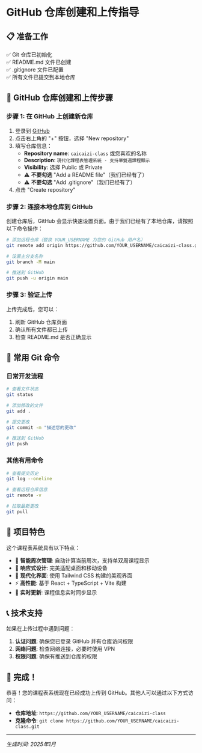# GitHub 仓库创建和上传指导

## 📋 准备工作

✅ Git 仓库已初始化  
✅ README.md 文件已创建  
✅ .gitignore 文件已配置  
✅ 所有文件已提交到本地仓库  

## 🚀 GitHub 仓库创建和上传步骤

### 步骤 1: 在 GitHub 上创建新仓库

1. 登录到 [GitHub](https://github.com)
2. 点击右上角的 "+" 按钮，选择 "New repository"
3. 填写仓库信息：
   - **Repository name**: `caicaizi-class` 或您喜欢的名称
   - **Description**: `現代化課程表管理系統 - 支持單雙週課程顯示`
   - **Visibility**: 选择 Public 或 Private
   - ⚠️ **不要勾选** "Add a README file"（我们已经有了）
   - ⚠️ **不要勾选** "Add .gitignore"（我们已经有了）
4. 点击 "Create repository"

### 步骤 2: 连接本地仓库到 GitHub

创建仓库后，GitHub 会显示快速设置页面。由于我们已经有了本地仓库，请按照以下命令操作：

```bash
# 添加远程仓库（替换 YOUR_USERNAME 为您的 GitHub 用户名）
git remote add origin https://github.com/YOUR_USERNAME/caicaizi-class.git

# 设置主分支名称
git branch -M main

# 推送到 GitHub
git push -u origin main
```

### 步骤 3: 验证上传

上传完成后，您可以：
1. 刷新 GitHub 仓库页面
2. 确认所有文件都已上传
3. 检查 README.md 是否正确显示

## 🔧 常用 Git 命令

### 日常开发流程
```bash
# 查看文件状态
git status

# 添加修改的文件
git add .

# 提交更改
git commit -m "描述您的更改"

# 推送到 GitHub
git push
```

### 其他有用命令
```bash
# 查看提交历史
git log --oneline

# 查看远程仓库信息
git remote -v

# 拉取最新更改
git pull
```

## 🌟 项目特色

这个课程表系统具有以下特点：
- 🎯 **智能周次管理**: 自动计算当前周次，支持单双周课程显示
- 📱 **响应式设计**: 完美适配桌面和移动设备
- 🎨 **现代化界面**: 使用 Tailwind CSS 构建的美观界面
- ⚡ **高性能**: 基于 React + TypeScript + Vite 构建
- 🔄 **实时更新**: 课程信息实时同步显示

## 📞 技术支持

如果在上传过程中遇到问题：

1. **认证问题**: 确保您已登录 GitHub 并有仓库访问权限
2. **网络问题**: 检查网络连接，必要时使用 VPN
3. **权限问题**: 确保有推送到仓库的权限

## 🎉 完成！

恭喜！您的课程表系统现在已经成功上传到 GitHub。其他人可以通过以下方式访问：

- **仓库地址**: `https://github.com/YOUR_USERNAME/caicaizi-class`
- **克隆命令**: `git clone https://github.com/YOUR_USERNAME/caicaizi-class.git`

---

*生成时间: 2025年1月*